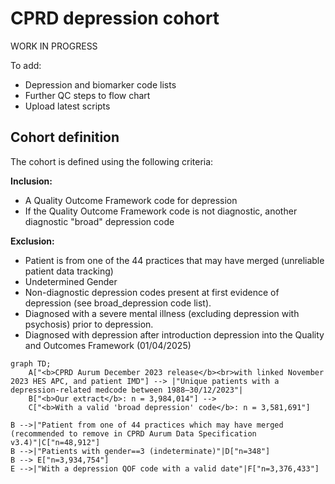 # CPRD depression cohort
WORK IN PROGRESS

To add: 
  - Depression and biomarker code lists
  - Further QC steps to flow chart
  - Upload latest scripts
  

## Cohort definition
The cohort is defined using the following criteria:

**Inclusion:**
  - A Quality Outcome Framework code for depression
  - If the Quality Outcome Framework code is not diagnostic, another diagnostic "broad" depression code

**Exclusion:**
  - Patient is from one of the 44 practices that may have merged (unreliable patient data tracking)
  - Undetermined Gender
  - Non-diagnostic depression codes present at first evidence of depression (see broad_depression code list).
  - Diagnosed with a severe mental illness (excluding depression with psychosis) prior to depression.
  - Diagnosed with depression after introduction depression into the Quality and Outcomes Framework (01/04/2025)


```mermaid
graph TD;
    A["<b>CPRD Aurum December 2023 release</b><br>with linked November 2023 HES APC, and patient IMD"] --> |"Unique patients with a depression-related medcode between 1988–30/12/2023"| 
    B["<b>Our extract</b>: n = 3,984,014"] --> 
    C["<b>With a valid 'broad depression' code</b>: n = 3,581,691"]
```
    B -->|"Patient from one of 44 practices which may have merged (recommended to remove in CPRD Aurum Data Specification v3.4)"|C["n=48,912"]
    B -->|"Patients with gender==3 (indeterminate)"|D["n=348"]
    B --> E["n=3,934,754"]
    E -->|"With a depression QOF code with a valid date"|F["n=3,376,433"]
